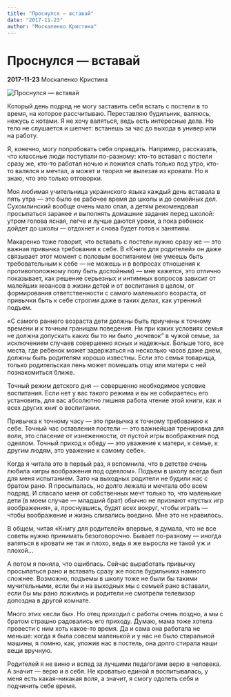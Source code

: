 ```yaml
---
title: "Проснулся — вставай"
date: "2017-11-23"
author: "Москаленко Кристина"
---
```


# Проснулся — вставай

**2017-11-23** Москаленко Кристина

![Проснулся — вставай](https://runnersclub.s3-eu-west-1.amazonaws.com/articlephoto/2993/zaryadka.jpg)

Который день подряд не могу заставить себя встать с постели в то время, на которое рассчитываю. Переставляю будильник, валяюсь, нежусь с котами. Я не хочу валяться, ведь есть интересные дела. Но тело не слушается и шепчет: встанешь за час до выхода в универ или на работу.

Я, конечно, могу попробовать себя оправдать. Например, рассказать, что классные люди поступали по-разному: кто-то вставал с постели сразу же, кто-то работал ночью и ложился спать только под утро, кто-то валялся и мечтал, а может и творил не вылезая из кровати. Но я знаю, что это только отговорки.

Моя любимая учительница украинского языка каждый день вставала в пять утра — это было ее рабочее время до школы и до семейных дел. Сухомлинский вообще очень мало спал, а детям рекомендовал просыпаться заранее и выполнять домашние задания перед школой: утром голова ясная, легче и лучше даются уроки, а пока ребенок дойдет до школы — отдохнет и снова будет готов к занятиям.

Макаренко тоже говорит, что вставать с постели нужно сразу же — это важная привычка требования к себе. В «Книге для родителей» он даже связывает этот момент с половым воспитанием (не умеешь быть требовательным к себе — не можешь и в вопросах отношения к противоположному полу быть достойным) — мне кажется, это отлично показывает, как решение серьезных и интимных вопросов зависит от малейших нюансов в жизни детей и от воспитания в целом, от формирования ответственности с самого маленького возраста, от привычки быть к себе строгим даже в таких делах, как утренний подъем.

«С самого раннего возраста дети должны быть приучены к точному времени и к точным границам поведения. Ни при каких условиях семья не должна допускать каких бы то ни было „ночевок“ в чужой семье, за исключением случаев совершенно ясных и надежных. Больше того, все места, где ребенок может задержаться на несколько часов даже днем, должны быть родителям хорошо известны. Если это семья товарища, только родительская лень может помешать отцу или матери с ней познакомиться ближе.

Точный режим детского дня — совершенно необходимое условие воспитания. Если нет у вас такого режима и вы не собираетесь его установить, для вас абсолютно лишняя работа чтение этой книги, как и всех других книг о воспитании.

Привычка к точному часу — это привычка к точному требованию к себе. Точный час оставления постели — это важнейшая тренировка для воли, это спасение от изнеженности, от пустой игры воображения под одеялом. Точный приход к обеду — это уважение к матери, к семье, к другим людям, это уважение к самому себе».

Когда я читала это в первый раз, я вспомнила, что в детстве очень любила «игры воображения под одеялом». Подъем в школу всегда был для меня испытанием. Зато на выходных родители не будили нас с братом рано. Я просыпалась, но долго лежала и мечтала обо всем подряд. И спасало меня от собственных мечт только то, что маленькие дети (в моем случае — младший брат) обычно не признают «пустых игр воображения», а, проснувшись, будят всех вокруг, чтобы играть — чтобы воображение и жизнь сливались воедино. Мне это не нравилось.

В общем, читая «Книгу для родителей» впервые, я думала, что не все советы нужно принимать безоговорочно. Бывает по-разному — иногда валяться в кровати не так и плохо, ведь я же выросла не такой уж и плохой…

А потом я поняла, что ошиблась. Сейчас выработать привычку просыпаться рано и вставать сразу же после будильника намного сложнее. Возможно, подъемы в школу тоже не были бы такими мучительными, если бы и на выходных мы с семьей рано вставали, если бы мы рано ложились и родители не смотрели телевизор допоздна в другой комнате.

Много этих «если бы». Но отец приходил с работы очень поздно, а мы с братом страшно радовались его приходу. Думаю, мама тоже хотела провести с ним хоть какое-то время. Да и сама она работала не меньше: когда я была совсем маленькой и у нас не было стиральной машины, я помню, как, уложив нас в постель, она долго стирала наши вещи вручную.

Родителей я не виню и вслед за лучшими педагогами верю в человека. А значит — верю и в себя. Не кроватью единой я воспитывалась, у меня есть какая-никакая воля, а значит, я смогу одолеть себя и подчинить себе время.